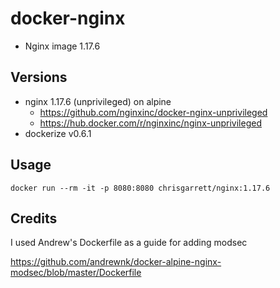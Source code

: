 # docker-nginx

* Nginx image 1.17.6

## Versions
- nginx 1.17.6 (unprivileged) on alpine 
  - https://github.com/nginxinc/docker-nginx-unprivileged
  - https://hub.docker.com/r/nginxinc/nginx-unprivileged
- dockerize v0.6.1

## Usage

```docker run --rm -it -p 8080:8080 chrisgarrett/nginx:1.17.6```

## Credits

I used Andrew's Dockerfile as a guide for adding modsec

https://github.com/andrewnk/docker-alpine-nginx-modsec/blob/master/Dockerfile

